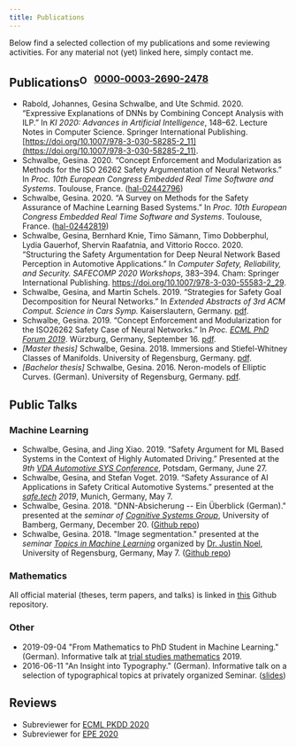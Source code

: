 ```yaml
---
title: Publications
---
```


Below find a selected collection of my publications and some reviewing activities. For any material
not (yet) linked here, simply contact me.

## Publications<sup><a href="https://orcid.org/0000-0003-2690-2478"><img src="https://orcid.org/sites/default/files/images/orcid_16x16.png" style="width:1em;margin:0em;padding:0em;margin-right:.5em;vertical-align:middle;" alt="ORCID iD icon">0000-0003-2690-2478</a></sup>

- Rabold, Johannes, Gesina Schwalbe, and Ute Schmid. 2020. “Expressive Explanations of DNNs by Combining Concept Analysis with ILP.” In *KI 2020: Advances in Artificial Intelligence*, 148–62. Lecture Notes in Computer Science. Springer International Publishing. [https://doi.org/10.1007/978-3-030-58285-2_11](https://doi.org/10.1007/978-3-030-58285-2_11).
- Schwalbe, Gesina. 2020. “Concept Enforcement and Modularization as Methods for the ISO 26262 Safety Argumentation of Neural Networks.” In *Proc. 10th European Congress Embedded Real Time Software and Systems*. Toulouse, France. ([hal-02442796](https://hal.archives-ouvertes.fr/hal-02442796))
- Schwalbe, Gesina. 2020. “A Survey on Methods for the Safety Assurance of Machine Learning Based Systems.” In *Proc. 10th European Congress Embedded Real Time Software and Systems*. Toulouse, France. ([hal-02442819](https://hal.archives-ouvertes.fr/hal-02442819))
- Schwalbe, Gesina, Bernhard Knie, Timo Sämann, Timo Dobberphul, Lydia Gauerhof, Shervin Raafatnia, and Vittorio Rocco. 2020. “Structuring the Safety Argumentation for Deep Neural Network Based Perception in Automotive Applications.” In *Computer Safety, Reliability, and Security. SAFECOMP 2020 Workshops*, 383–394. Cham: Springer International Publishing. https://doi.org/10.1007/978-3-030-55583-2_29.
- Schwalbe, Gesina, and Martin Schels. 2019. “Strategies for Safety Goal Decomposition for Neural Networks.” In *Extended Abstracts of 3rd ACM Comput. Science in Cars Symp.* Kaiserslautern, Germany. [pdf](https://cscs19.cispa.saarland/files/cscs19_camera_ready/14_CSCS19-nn_safety_gaol_decomposition.pdf).
- Schwalbe, Gesina. 2019. “Concept Enforcement and Modularization for the ISO26262 Safety Case of Neural Networks.” In *Proc. [ECML PhD Forum 2019](https://ecmlpkdd2019.org/submissions/phdforum/)*. Würzburg, Germany, September 16. [pdf](https://fis.uni-bamberg.de/handle/uniba/47277).
- *[Master thesis]* Schwalbe, Gesina. 2018. Immersions and Stiefel-Whitney Classes of Manifolds. University of Regensburg, Germany. [pdf](https://github.com/gesina/master_thesis/blob/master/Immersions_and_Stiefel-Whitney_Classes_of_Manifolds.pdf).
- *[Bachelor thesis]* Schwalbe, Gesina. 2016. Neron-models of Elliptic Curves. (German). University of Regensburg, Germany. [pdf](https://github.com/gesina/neron_models/blob/master/neron_models-onesided.pdf).

## Public Talks
### Machine Learning
- Schwalbe, Gesina, and Jing Xiao. 2019. “Safety Argument for ML Based Systems in the Context of Highly Automated Driving.” Presented at the *9th [VDA Automotive SYS Conference](https://vda-qmc.de/en/software-processes/vda-automotive-sys/)*, Potsdam, Germany, June 27.
- Schwalbe, Gesina, and Stefan Voget. 2019. “Safety Assurance of AI Applications in Safety Critical Automotive Systems.” presented at the *[safe.tech](https://www.tuev-sued.de/akademie-de/congress/automobil-bahn/safe.tech]) 2019*, Munich, Germany, May 7.
- Schwalbe, Gesina. 2018. "DNN-Absicherung -- Ein Überblick (German)." presented at the *seminar of [Cognitive Systems Group](https://www.uni-bamberg.de/en/cogsys/)*, University of Bamberg, Germany, December 20. ([Github repo](https://github.com/gesina/DNN_Absicherung))
- Schwalbe, Gesina. 2018. "Image segmentation." presented at the *seminar [Topics in Machine Learning](http://www.nullplug.org/ML-Blog/topics-in-machine-learning-seminar/)* organized by [Dr. Justin Noel](http://www.nullplug.org/index.html), University of Regensburg, Germany, May 7. ([Github repo](https://github.com/gesina/image_segmentation_talk))

### Mathematics
All official material (theses, term papers, and talks) is linked
in [this](https://github.com/gesina/seminar_talks) Github repository.

### Other
- 2019-09-04 "From Mathematics to PhD Student in Machine Learning." (German). Informative talk at [trial studies mathematics](https://www.uni-regensburg.de/mathematik/schnupperstudium/) 2019.
- 2016-06-11 "An Insight into Typography." (German). Informative talk on a selection of typographical topics at privately organized Seminar. ([slides](https://github.com/gesina/typography_talk))

## Reviews
- Subreviewer for [ECML PKDD 2020](https://ecmlpkdd2020.net/)
- Subreviewer for [EPE 2020](http://www.epe.tuiasi.ro/2020/)
